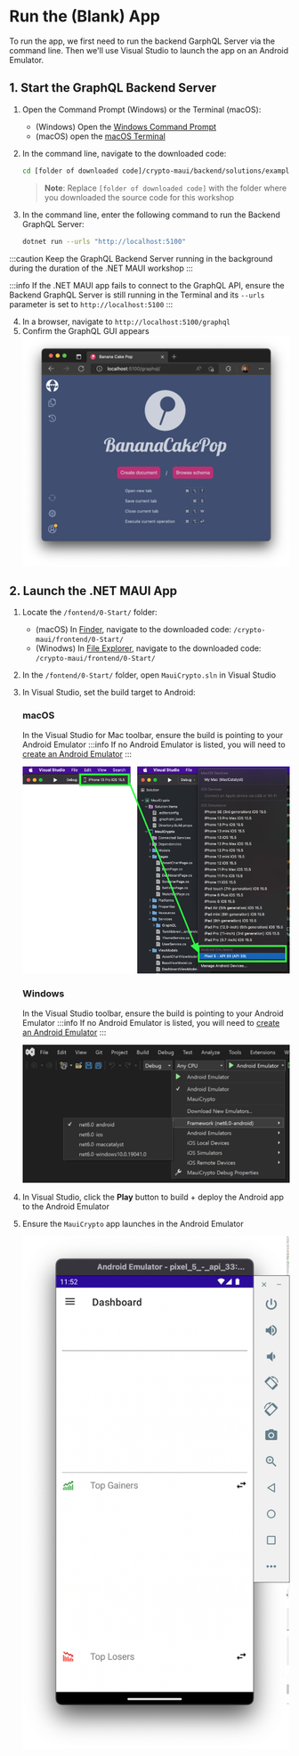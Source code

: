 # Run the (Blank) App

To run the app, we first need to run the backend GarphQL Server via the command line. Then we'll use Visual Studio to launch the app on an Android Emulator.

## 1. Start the GraphQL Backend Server

1. Open the Command Prompt (Windows) or the Terminal (macOS):
    - (Windows) Open the [Windows Command Prompt](https://www.businessinsider.com/guides/tech/how-to-open-command-prompt)
    - (macOS) open the [macOS Terminal](https://support.apple.com/guide/terminal/open-or-quit-terminal-apd5265185d-f365-44cb-8b09-71a064a42125/mac)

2. In the command line, navigate to the downloaded code: 
    ```bash
    cd [folder of downloaded code]/crypto-maui/backend/solutions/example8c/
    ```
    > **Note**: Replace `[folder of downloaded code]` with the folder where you downloaded the source code for this workshop

3. In the command line, enter the following command to run the Backend GraphQL Server:
    ```bash
    dotnet run --urls "http://localhost:5100"
    ```

:::caution
Keep the GraphQL Backend Server running in the background during the duration of the .NET MAUI workshop
:::

:::info
If the .NET MAUI app fails to connect to the GraphQL API, ensure the Backend GraphQL Server is still running in the Terminal and its `--urls` parameter is set to `http://localhost:5100`
:::

4. In a browser, navigate to `http://localhost:5100/graphql`
5. Confirm the GraphQL GUI appears
    ![Banana Cake Pop](../images/banana_cake_pop.png)

## 2. Launch the .NET MAUI App

1. Locate the `/fontend/0-Start/` folder:
    - (macOS) In [Finder](https://support.apple.com/en-us/HT201732), navigate to the downloaded code: `/crypto-maui/frontend/0-Start/`
    - (Winodws) In [File Explorer](https://support.microsoft.com/windows/windows-explorer-has-a-new-name-c95f0e92-b1aa-76da-b994-36a7c7c413d7), navigate to the downloaded code: `/crypto-maui/frontend/0-Start/`
2. In the `/fontend/0-Start/` folder, open `MauiCrypto.sln` in Visual Studio
3. In Visual Studio, set the build target to Android:
    ### macOS
    In the Visual Studio for Mac toolbar, ensure the build is pointing to your Android Emulator
    :::info
    If no Android Emulator is listed, you will need to [create an Android Emulator](https://learn.microsoft.com/xamarin/android/get-started/installation/android-emulator/device-manager?tabs=macos&pivots=macos#android-device-manager-on-macos)
    :::

    ![macOS Android Emulator](../images/macos_android_emulator.png)

    ### Windows
    In the Visual Studio toolbar, ensure the build is pointing to your Android Emulator
    :::info
    If no Android Emulator is listed, you will need to [create an Android Emulator](https://learn.microsoft.com/xamarin/android/get-started/installation/android-emulator/device-manager?tabs=macos&pivots=windows)
    :::
        
    ![Windows Android Emulator](../images/windows_android_emulator.png)

4. In Visual Studio, click the **Play** button to build + deploy the Android app to the Android Emulator
5. Ensure the `MauiCrypto` app launches in the Android Emulator

    ![Blank Android App](../images/blank_android_app.png)